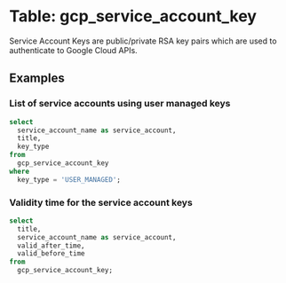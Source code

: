 # Table: gcp_service_account_key

Service Account Keys are public/private RSA key pairs which are used to authenticate to Google Cloud APIs.

## Examples

### List of service accounts using user managed keys

```sql
select
  service_account_name as service_account,
  title,
  key_type
from
  gcp_service_account_key
where
  key_type = 'USER_MANAGED';
```


### Validity time for the service account keys

```sql
select
  title,
  service_account_name as service_account,
  valid_after_time,
  valid_before_time
from
  gcp_service_account_key;
```
